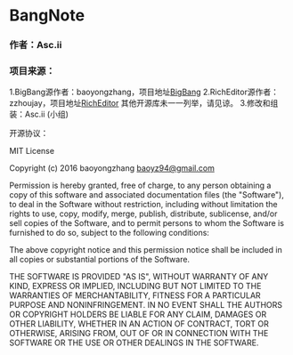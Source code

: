 # BangNote

### 作者：Asc.ii

### 项目来源：    
 1.BigBang源作者：baoyongzhang，项目地址[BigBang](https://github.com/baoyongzhang/BigBang.git) 
 2.RichEditor源作者：zzhoujay，项目地址[RichEditor](https://github.com/zzhoujay/RichEditor.git)
 其他开源库未一一列举，请见谅。
 3.修改和组装：Asc.ii (小组)
 
 开源协议：
 
 MIT License

Copyright (c) 2016 baoyongzhang <baoyz94@gmail.com>

Permission is hereby granted, free of charge, to any person obtaining a copy
of this software and associated documentation files (the "Software"), to deal
in the Software without restriction, including without limitation the rights
to use, copy, modify, merge, publish, distribute, sublicense, and/or sell
copies of the Software, and to permit persons to whom the Software is
furnished to do so, subject to the following conditions:

The above copyright notice and this permission notice shall be included in all
copies or substantial portions of the Software.

THE SOFTWARE IS PROVIDED "AS IS", WITHOUT WARRANTY OF ANY KIND, EXPRESS OR
IMPLIED, INCLUDING BUT NOT LIMITED TO THE WARRANTIES OF MERCHANTABILITY,
FITNESS FOR A PARTICULAR PURPOSE AND NONINFRINGEMENT. IN NO EVENT SHALL THE
AUTHORS OR COPYRIGHT HOLDERS BE LIABLE FOR ANY CLAIM, DAMAGES OR OTHER
LIABILITY, WHETHER IN AN ACTION OF CONTRACT, TORT OR OTHERWISE, ARISING FROM,
OUT OF OR IN CONNECTION WITH THE SOFTWARE OR THE USE OR OTHER DEALINGS IN THE
SOFTWARE.
